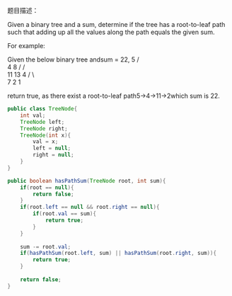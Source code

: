 题目描述：

Given a binary tree and a sum, determine if the tree has a root-to-leaf path such that adding up all the values along the path equals the given sum.

For example:

Given the below binary tree andsum = 22,
              5
             / \
            4   8
           /   / \
          11  13  4
         /  \      \
        7    2      1

return true, as there exist a root-to-leaf path5->4->11->2which sum is 22.

```java
public class TreeNode{
    int val;
    TreeNode left;
    TreeNode right;
    TreeNode(int x){
        val = x;
        left = null;
        right = null;
    }
}
```


```java
public boolean hasPathSum(TreeNode root, int sum){
    if(root == null){
        return false;
    }
    if(root.left == null && root.right == null){
        if(root.val == sum){
            return true;
        }
    }
    
    sum -= root.val;
    if(hasPathSum(root.left, sum) || hasPathSum(root.right, sum)){
        return true;
    }
    
    return false;
}
```
